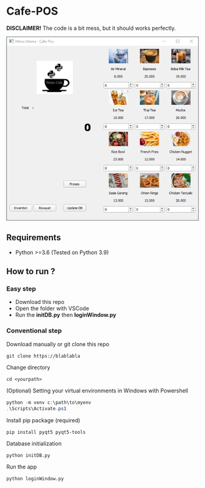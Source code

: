 # Cafe-POS

**DISCLAIMER!** The code is a bit mess, but it should works perfectly.

![Screenshot of the app](src/../preview.png)

## Requirements

* Python >=3.6 (Tested on Python 3.9)

## How to run ?

### Easy step

* Download this repo
* Open the folder with VSCode
* Run the **initDB.py** then **loginWindow.py**

### Conventional step

Download manually or git clone this repo

```shell
git clone https://blablabla
```

Change directory

```shell
cd <yourpath>
```

(Optional) Setting your virtual environments in Windows with Powershell

```powershell
python -m venv c:\path\to\myenv
.\Scripts\Activate.ps1
```

Install pip package (required)

```shell
pip install pyqt5 pyqt5-tools
```

Database initialization

```shell
python initDB.py
```

Run the app

```shell
python loginWindow.py
```
